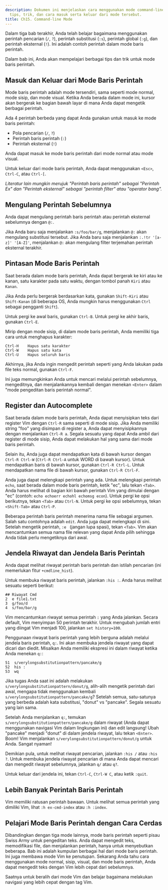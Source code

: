 ```yaml
---
description: Dokumen ini menjelaskan cara menggunakan mode command-line di Vim, termasuk
  tips, trik, dan cara masuk serta keluar dari mode tersebut.
title: Ch15. Command-line Mode
---
```


Dalam tiga bab terakhir, Anda telah belajar bagaimana menggunakan perintah pencarian (`/`, `?`), perintah substitusi (`:s`), perintah global (`:g`), dan perintah eksternal (`!`). Ini adalah contoh perintah dalam mode baris perintah.

Dalam bab ini, Anda akan mempelajari berbagai tips dan trik untuk mode baris perintah.

## Masuk dan Keluar dari Mode Baris Perintah

Mode baris perintah adalah mode tersendiri, sama seperti mode normal, mode sisip, dan mode visual. Ketika Anda berada dalam mode ini, kursor akan bergerak ke bagian bawah layar di mana Anda dapat mengetik berbagai perintah.

Ada 4 perintah berbeda yang dapat Anda gunakan untuk masuk ke mode baris perintah:
- Pola pencarian (`/`, `?`)
- Perintah baris perintah (`:`)
- Perintah eksternal (`!`)

Anda dapat masuk ke mode baris perintah dari mode normal atau mode visual.

Untuk keluar dari mode baris perintah, Anda dapat menggunakan `<Esc>`, `Ctrl-C`, atau `Ctrl-[`.

*Literatur lain mungkin merujuk "Perintah baris perintah" sebagai "Perintah Ex" dan "Perintah eksternal" sebagai "perintah filter" atau "operator bang".*

## Mengulang Perintah Sebelumnya

Anda dapat mengulang perintah baris perintah atau perintah eksternal sebelumnya dengan `@:`.

Jika Anda baru saja menjalankan `:s/foo/bar/g`, menjalankan `@:` akan mengulang substitusi tersebut. Jika Anda baru saja menjalankan `:.!tr '[a-z]' '[A-Z]'`, menjalankan `@:` akan mengulang filter terjemahan perintah eksternal terakhir.

## Pintasan Mode Baris Perintah

Saat berada dalam mode baris perintah, Anda dapat bergerak ke kiri atau ke kanan, satu karakter pada satu waktu, dengan tombol panah `Kiri` atau `Kanan`.

Jika Anda perlu bergerak berdasarkan kata, gunakan `Shift-Kiri` atau `Shift-Kanan` (di beberapa OS, Anda mungkin harus menggunakan `Ctrl` sebagai pengganti `Shift`).

Untuk pergi ke awal baris, gunakan `Ctrl-B`. Untuk pergi ke akhir baris, gunakan `Ctrl-E`.

Mirip dengan mode sisip, di dalam mode baris perintah, Anda memiliki tiga cara untuk menghapus karakter:

```shell
Ctrl-H    Hapus satu karakter
Ctrl-W    Hapus satu kata
Ctrl-U    Hapus seluruh baris
```
Akhirnya, jika Anda ingin mengedit perintah seperti yang Anda lakukan pada file teks normal, gunakan `Ctrl-F`.

Ini juga memungkinkan Anda untuk mencari melalui perintah sebelumnya, mengeditnya, dan menjalankannya kembali dengan menekan `<Enter>` dalam "mode pengeditan baris perintah normal".

## Register dan Autocomplete

Saat berada dalam mode baris perintah, Anda dapat menyisipkan teks dari register Vim dengan `Ctrl-R` sama seperti di mode sisip. Jika Anda memiliki string "foo" yang disimpan di register a, Anda dapat menyisipkannya dengan menjalankan `Ctrl-R a`. Segala sesuatu yang dapat Anda ambil dari register di mode sisip, Anda dapat melakukan hal yang sama dari mode baris perintah.

Selain itu, Anda juga dapat mendapatkan kata di bawah kursor dengan `Ctrl-R Ctrl-W` (`Ctrl-R Ctrl-A` untuk WORD di bawah kursor). Untuk mendapatkan baris di bawah kursor, gunakan `Ctrl-R Ctrl-L`. Untuk mendapatkan nama file di bawah kursor, gunakan `Ctrl-R Ctrl-F`.

Anda juga dapat melengkapi perintah yang ada. Untuk melengkapi perintah `echo`, saat berada dalam mode baris perintah, ketik "ec", lalu tekan `<Tab>`. Anda harus melihat di bagian kiri bawah perintah Vim yang dimulai dengan "ec" (contoh: `echo echoerr echohl echomsg econ`). Untuk pergi ke opsi berikutnya, tekan `<Tab>` atau `Ctrl-N`. Untuk pergi ke opsi sebelumnya, tekan `<Shift-Tab>` atau `Ctrl-P`.

Beberapa perintah baris perintah menerima nama file sebagai argumen. Salah satu contohnya adalah `edit`. Anda juga dapat melengkapi di sini. Setelah mengetik perintah, `:e ` (jangan lupa spasi), tekan `<Tab>`. Vim akan mencantumkan semua nama file relevan yang dapat Anda pilih sehingga Anda tidak perlu mengetiknya dari awal.

## Jendela Riwayat dan Jendela Baris Perintah

Anda dapat melihat riwayat perintah baris perintah dan istilah pencarian (ini memerlukan fitur `+cmdline_hist`).

Untuk membuka riwayat baris perintah, jalankan `:his :`. Anda harus melihat sesuatu seperti berikut:

```shell
## Riwayat Cmd
2  e file1.txt
3  g/foo/d
4  s/foo/bar/g
```

Vim mencantumkan riwayat semua perintah `:` yang Anda jalankan. Secara default, Vim menyimpan 50 perintah terakhir. Untuk mengubah jumlah entri yang diingat Vim menjadi 100, jalankan `set history=100`.

Penggunaan riwayat baris perintah yang lebih berguna adalah melalui jendela baris perintah, `q:`. Ini akan membuka jendela riwayat yang dapat dicari dan diedit. Misalkan Anda memiliki ekspresi ini dalam riwayat ketika Anda menekan `q:`:

```shell
51  s/verylongsubstitutionpattern/pancake/g
52  his :
53  wq
```

Jika tugas Anda saat ini adalah melakukan `s/verylongsubstitutionpattern/donut/g`, alih-alih mengetik perintah dari awal, mengapa tidak menggunakan kembali `s/verylongsubstitutionpattern/pancake/g`? Setelah semua, satu-satunya yang berbeda adalah kata substitusi, "donut" vs "pancake". Segala sesuatu yang lain sama.

Setelah Anda menjalankan `q:`, temukan `s/verylongsubstitutionpattern/pancake/g` dalam riwayat (Anda dapat menggunakan navigasi Vim dalam lingkungan ini) dan edit langsung! Ubah "pancake" menjadi "donut" di dalam jendela riwayat, lalu tekan `<Enter>`. Boom! Vim menjalankan `s/verylongsubstitutionpattern/donut/g` untuk Anda. Sangat nyaman!

Demikian pula, untuk melihat riwayat pencarian, jalankan `:his /` atau `:his ?`. Untuk membuka jendela riwayat pencarian di mana Anda dapat mencari dan mengedit riwayat sebelumnya, jalankan `q/` atau `q?`.

Untuk keluar dari jendela ini, tekan `Ctrl-C`, `Ctrl-W C`, atau ketik `:quit`.

## Lebih Banyak Perintah Baris Perintah

Vim memiliki ratusan perintah bawaan. Untuk melihat semua perintah yang dimiliki Vim, lihat `:h ex-cmd-index` atau `:h :index`.

## Pelajari Mode Baris Perintah dengan Cara Cerdas

Dibandingkan dengan tiga mode lainnya, mode baris perintah seperti pisau Swiss Army untuk pengeditan teks. Anda dapat mengedit teks, memodifikasi file, dan menjalankan perintah, hanya untuk menyebutkan beberapa. Bab ini adalah kumpulan berbagai hal dari mode baris perintah. Ini juga membawa mode Vim ke penutupan. Sekarang Anda tahu cara menggunakan mode normal, sisip, visual, dan mode baris perintah, Anda dapat mengedit teks dengan Vim lebih cepat dari sebelumnya.

Saatnya untuk beralih dari mode Vim dan belajar bagaimana melakukan navigasi yang lebih cepat dengan tag Vim.